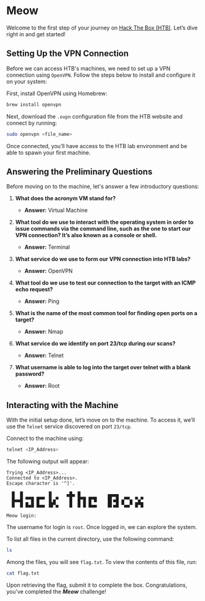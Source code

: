 # Meow

Welcome to the first step of your journey on [Hack The Box (HTB)](https://app.hackthebox.com/starting-point). Let’s dive right in and get started!

## Setting Up the VPN Connection

Before we can access HTB's machines, we need to set up a VPN connection using `OpenVPN`. Follow the steps below to install and configure it on your system:

First, install OpenVPN using Homebrew:
```bash
brew install openvpn
```
Next, download the `.ovpn` configuration file from the HTB website and connect by running:
```bash
sudo openvpn <file_name>
```
Once connected, you’ll have access to the HTB lab environment and be able to spawn your first machine.

## Answering the Preliminary Questions

Before moving on to the machine, let's answer a few introductory questions:

1. **What does the acronym VM stand for?**  
    - **Answer:** Virtual Machine

2. **What tool do we use to interact with the operating system in order to issue commands via the command line, such as the one to start our VPN connection? It’s also known as a console or shell.**  
    - **Answer:** Terminal

3. **What service do we use to form our VPN connection into HTB labs?**  
    - **Answer:** OpenVPN

4. **What tool do we use to test our connection to the target with an ICMP echo request?**  
    - **Answer:** Ping

5. **What is the name of the most common tool for finding open ports on a target?**  
    - **Answer:** Nmap

6. **What service do we identify on port 23/tcp during our scans?**  
    - **Answer:** Telnet

7. **What username is able to log into the target over telnet with a blank password?**  
    - **Answer:** Root

## Interacting with the Machine

With the initial setup done, let’s move on to the machine. To access it, we’ll use the `Telnet` service discovered on port `23/tcp`.

Connect to the machine using:
```bash
telnet <IP_Address>
```
The following output will appear:
```
Trying <IP_Address>...
Connected to <IP_Address>.
Escape character is '^]'.

  █  █         ▐▌     ▄█▄ █          ▄▄▄▄
  █▄▄█ ▀▀█ █▀▀ ▐▌▄▀    █  █▀█ █▀█    █▌▄█ ▄▀▀▄ ▀▄▀
  █  █ █▄█ █▄▄ ▐█▀▄    █  █ █ █▄▄    █▌▄█ ▀▄▄▀ █▀█

Meow login:
```
The username for login is `root`. Once logged in, we can explore the system.

To list all files in the current directory, use the following command:
```bash
ls
```
Among the files, you will see `flag.txt`. To view the contents of this file, run:
```bash
cat flag.txt
```
Upon retrieving the flag, submit it to complete the box.  Congratulations, you've completed the ***Meow*** challenge!